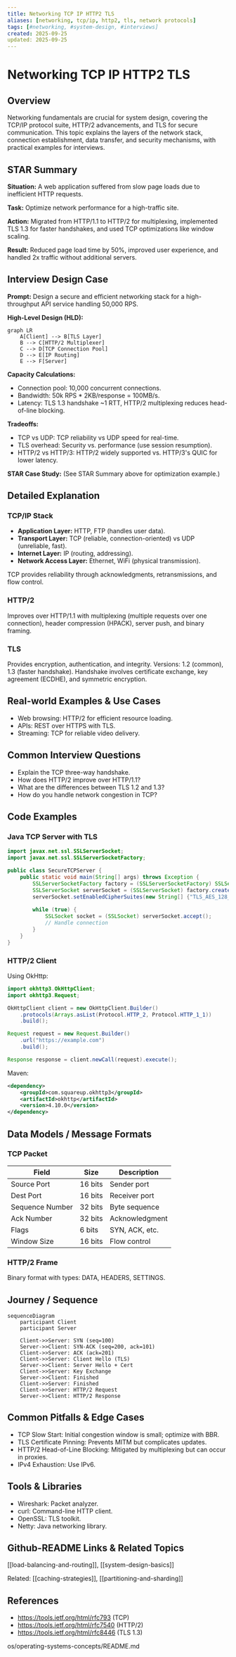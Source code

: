 ```yaml
---
title: Networking TCP IP HTTP2 TLS
aliases: [networking, tcp/ip, http2, tls, network protocols]
tags: [#networking, #system-design, #interviews]
created: 2025-09-25
updated: 2025-09-25
---
```


# Networking TCP IP HTTP2 TLS

## Overview

Networking fundamentals are crucial for system design, covering the TCP/IP protocol suite, HTTP/2 advancements, and TLS for secure communication. This topic explains the layers of the network stack, connection establishment, data transfer, and security mechanisms, with practical examples for interviews.

## STAR Summary

**Situation:** A web application suffered from slow page loads due to inefficient HTTP requests.

**Task:** Optimize network performance for a high-traffic site.

**Action:** Migrated from HTTP/1.1 to HTTP/2 for multiplexing, implemented TLS 1.3 for faster handshakes, and used TCP optimizations like window scaling.

**Result:** Reduced page load time by 50%, improved user experience, and handled 2x traffic without additional servers.

## Interview Design Case

**Prompt:** Design a secure and efficient networking stack for a high-throughput API service handling 50,000 RPS.

**High-Level Design (HLD):**

```mermaid
graph LR
    A[Client] --> B[TLS Layer]
    B --> C[HTTP/2 Multiplexer]
    C --> D[TCP Connection Pool]
    D --> E[IP Routing]
    E --> F[Server]
```

**Capacity Calculations:**
- Connection pool: 10,000 concurrent connections.
- Bandwidth: 50k RPS * 2KB/response = 100MB/s.
- Latency: TLS 1.3 handshake ~1 RTT, HTTP/2 multiplexing reduces head-of-line blocking.

**Tradeoffs:**
- TCP vs UDP: TCP reliability vs UDP speed for real-time.
- TLS overhead: Security vs. performance (use session resumption).
- HTTP/2 vs HTTP/3: HTTP/2 widely supported vs. HTTP/3's QUIC for lower latency.

**STAR Case Study:** (See STAR Summary above for optimization example.)

## Detailed Explanation

### TCP/IP Stack

- **Application Layer:** HTTP, FTP (handles user data).
- **Transport Layer:** TCP (reliable, connection-oriented) vs UDP (unreliable, fast).
- **Internet Layer:** IP (routing, addressing).
- **Network Access Layer:** Ethernet, WiFi (physical transmission).

TCP provides reliability through acknowledgments, retransmissions, and flow control.

### HTTP/2

Improves over HTTP/1.1 with multiplexing (multiple requests over one connection), header compression (HPACK), server push, and binary framing.

### TLS

Provides encryption, authentication, and integrity. Versions: 1.2 (common), 1.3 (faster handshake). Handshake involves certificate exchange, key agreement (ECDHE), and symmetric encryption.

## Real-world Examples & Use Cases

- Web browsing: HTTP/2 for efficient resource loading.
- APIs: REST over HTTPS with TLS.
- Streaming: TCP for reliable video delivery.

## Common Interview Questions

- Explain the TCP three-way handshake.
- How does HTTP/2 improve over HTTP/1.1?
- What are the differences between TLS 1.2 and 1.3?
- How do you handle network congestion in TCP?

## Code Examples

### Java TCP Server with TLS

```java
import javax.net.ssl.SSLServerSocket;
import javax.net.ssl.SSLServerSocketFactory;

public class SecureTCPServer {
    public static void main(String[] args) throws Exception {
        SSLServerSocketFactory factory = (SSLServerSocketFactory) SSLServerSocketFactory.getDefault();
        SSLServerSocket serverSocket = (SSLServerSocket) factory.createServerSocket(8443);
        serverSocket.setEnabledCipherSuites(new String[] {"TLS_AES_128_GCM_SHA256"});
        
        while (true) {
            SSLSocket socket = (SSLSocket) serverSocket.accept();
            // Handle connection
        }
    }
}
```

### HTTP/2 Client

Using OkHttp:

```java
import okhttp3.OkHttpClient;
import okhttp3.Request;

OkHttpClient client = new OkHttpClient.Builder()
    .protocols(Arrays.asList(Protocol.HTTP_2, Protocol.HTTP_1_1))
    .build();

Request request = new Request.Builder()
    .url("https://example.com")
    .build();

Response response = client.newCall(request).execute();
```

Maven:

```xml
<dependency>
    <groupId>com.squareup.okhttp3</groupId>
    <artifactId>okhttp</artifactId>
    <version>4.10.0</version>
</dependency>
```

## Data Models / Message Formats

### TCP Packet

| Field | Size | Description |
|-------|------|-------------|
| Source Port | 16 bits | Sender port |
| Dest Port | 16 bits | Receiver port |
| Sequence Number | 32 bits | Byte sequence |
| Ack Number | 32 bits | Acknowledgment |
| Flags | 6 bits | SYN, ACK, etc. |
| Window Size | 16 bits | Flow control |

### HTTP/2 Frame

Binary format with types: DATA, HEADERS, SETTINGS.

## Journey / Sequence

```mermaid
sequenceDiagram
    participant Client
    participant Server

    Client->>Server: SYN (seq=100)
    Server->>Client: SYN-ACK (seq=200, ack=101)
    Client->>Server: ACK (ack=201)
    Client->>Server: Client Hello (TLS)
    Server->>Client: Server Hello + Cert
    Client->>Server: Key Exchange
    Server->>Client: Finished
    Client->>Server: Finished
    Client->>Server: HTTP/2 Request
    Server->>Client: HTTP/2 Response
```

## Common Pitfalls & Edge Cases

- TCP Slow Start: Initial congestion window is small; optimize with BBR.
- TLS Certificate Pinning: Prevents MITM but complicates updates.
- HTTP/2 Head-of-Line Blocking: Mitigated by multiplexing but can occur in proxies.
- IPv4 Exhaustion: Use IPv6.

## Tools & Libraries

- Wireshark: Packet analyzer.
- curl: Command-line HTTP client.
- OpenSSL: TLS toolkit.
- Netty: Java networking library.

## Github-README Links & Related Topics

[[load-balancing-and-routing]], [[system-design-basics]]

Related: [[caching-strategies]], [[partitioning-and-sharding]]

## References

- https://tools.ietf.org/html/rfc793 (TCP)
- https://tools.ietf.org/html/rfc7540 (HTTP/2)
- https://tools.ietf.org/html/rfc8446 (TLS 1.3)
</content>
</xai:function_call name="write">
<parameter name="filePath">os/operating-systems-concepts/README.md